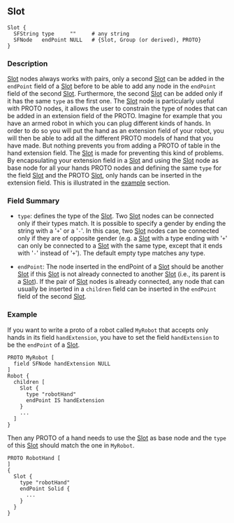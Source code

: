 ## Slot

```
Slot {
  SFString type     ""     # any string
  SFNode   endPoint NULL   # {Slot, Group (or derived), PROTO}
}
```

### Description

[Slot](#slot) nodes always works with pairs, only a second [Slot](#slot) can be added in the `endPoint` field of a [Slot](#slot) before to be able to add any node in the `endPoint` field of the second [Slot](#slot).
Furthermore, the second [Slot](#slot) can be added only if it has the same `type` as the first one.
The [Slot](#slot) node is particularly useful with PROTO nodes, it allows the user to constrain the type of nodes that can be added in an extension field of the PROTO.
Imagine for example that you have an armed robot in which you can plug different kinds of hands.
In order to do so you will put the hand as an extension field of your robot, you will then be able to add all the different PROTO models of hand that you have made.
But nothing prevents you from adding a PROTO of table in the hand extension field.
The [Slot](#slot) is made for preventing this kind of problems.
By encapsulating your extension field in a [Slot](#slot) and using the [Slot](#slot) node as base node for all your hands PROTO nodes and defining the same `type` for the field [Slot](#slot) and the PROTO [Slot](#slot), only hands can be inserted in the extension field.
This is illustrated in the [example](#example) section.

### Field Summary

- `type`: defines the type of the [Slot](#slot). Two [Slot](#slot) nodes can be
connected only if their types match. It is possible to specify a gender by
ending the string with a '`+`' or a '`-`'. In this case, two [Slot](#slot) nodes
can be connected only if they are of opposite gender (e.g. a [Slot](#slot) with
a type ending with '`+`' can only be connected to a [Slot](#slot) with the same
type, except that it ends with '`-`' instead of '`+`'). The default empty type
matches any type.

- `endPoint`: The node inserted in the endPoint of a [Slot](#slot) should be
another [Slot](#slot) if this [Slot](#slot) is not already connected to another
[Slot](#slot) (i.e., its parent is a [Slot](#slot)). If the pair of
[Slot](#slot) nodes is already connected, any node that can usually be inserted
in a `children` field can be inserted in the `endPoint` field of the second
[Slot](#slot).

### Example

If you want to write a proto of a robot called `MyRobot` that accepts only hands in its field `handExtension`, you have to set the field `handExtension` to be the `endPoint` of a [Slot](#slot).

```
PROTO MyRobot [
  field SFNode handExtension NULL
]
Robot {
  children [
    Slot {
      type "robotHand"
      endPoint IS handExtension
    }
    ...
  ]
}
```

Then any PROTO of a hand needs to use the [Slot](#slot) as base node and the `type` of this [Slot](#slot) should match the one in `MyRobot`.

```
PROTO RobotHand [
]
{
  Slot {
    type "robotHand"
    endPoint Solid {
      ...
    }
  }
}
```
